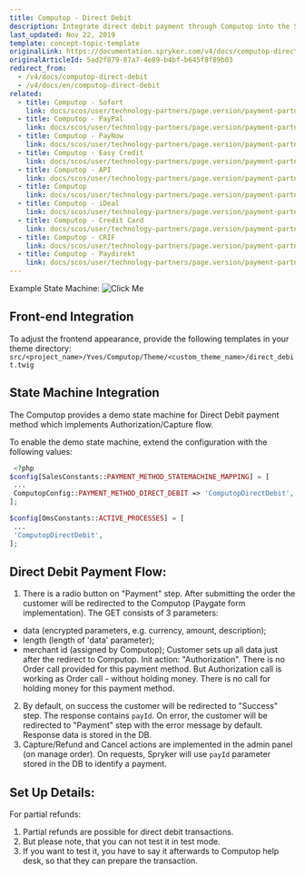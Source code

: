 ```yaml
---
title: Computop - Direct Debit
description: Integrate direct debit payment through Computop into the Spryker-based shop.
last_updated: Nov 22, 2019
template: concept-topic-template
originalLink: https://documentation.spryker.com/v4/docs/computop-direct-debit
originalArticleId: 5ad2f879-87a7-4e89-b4bf-b645f8f89b03
redirect_from:
  - /v4/docs/computop-direct-debit
  - /v4/docs/en/computop-direct-debit
related:
  - title: Computop - Sofort
    link: docs/scos/user/technology-partners/page.version/payment-partners/computop/computop-payment-methods/computop-sofort.html
  - title: Computop - PayPal
    link: docs/scos/user/technology-partners/page.version/payment-partners/computop/computop-payment-methods/computop-paypal.html
  - title: Computop - PayNow
    link: docs/scos/user/technology-partners/page.version/payment-partners/computop/computop-payment-methods/computop-paynow.html
  - title: Computop - Easy Credit
    link: docs/scos/user/technology-partners/page.version/payment-partners/computop/computop-payment-methods/computop-easy-credit.html
  - title: Computop - API
    link: docs/scos/user/technology-partners/page.version/payment-partners/computop/technical-details-and-howtos/computop-api.html
  - title: Computop
    link: docs/scos/user/technology-partners/page.version/payment-partners/computop/computop.html
  - title: Computop - iDeal
    link: docs/scos/user/technology-partners/page.version/payment-partners/computop/computop-payment-methods/computop-ideal.html
  - title: Computop - Credit Card
    link: docs/scos/user/technology-partners/page.version/payment-partners/computop/computop-payment-methods/computop-credit-card.html
  - title: Computop - CRIF
    link: docs/scos/user/technology-partners/page.version/payment-partners/computop/computop-payment-methods/computop-crif.html
  - title: Computop - Paydirekt
    link: docs/scos/user/technology-partners/page.version/payment-partners/computop/computop-payment-methods/computop-paydirekt.html
---
```


 Example State Machine:
![Click Me](https://spryker.s3.eu-central-1.amazonaws.com/docs/Technology+Partners/Payment+Partners/Computop/computop-direct-debit-flow-example.png) 

## Front-end Integration
To adjust the frontend appearance, provide the following templates in your theme directory:
`src/<project_name>/Yves/Computop/Theme/<custom_theme_name>/direct_debit.twig`

## State Machine Integration
The Computop provides a demo state machine for Direct Debit payment method which implements Authorization/Capture flow.

To enable the demo state machine, extend the configuration with the following values:
```php
 <?php
$config[SalesConstants::PAYMENT_METHOD_STATEMACHINE_MAPPING] = [
 ...
 ComputopConfig::PAYMENT_METHOD_DIRECT_DEBIT => 'ComputopDirectDebit',
];

$config[OmsConstants::ACTIVE_PROCESSES] = [
 ...
 'ComputopDirectDebit',
];
```

## Direct Debit Payment Flow:

1. There is a radio button on "Payment" step. After submitting the order the customer will be redirected to the Computop (Paygate form implementation). The GET consists of 3 parameters:
  - data (encrypted parameters, e.g. currency, amount, description);
  - length (length of 'data' parameter);
  - merchant id (assigned by Computop);
Customer sets up all data just after the redirect to Computop.  Init action: "Authorization". There is no Order call provided for this payment method. But Authorization call is working as Order call - without holding money. There is no call for holding money for this payment method.
2. By default, on success the customer  will be redirected to "Success" step. The response contains `payId`. On error, the customer  will be redirected to "Payment" step with the error message by default. Response data is stored in the DB.
3. Capture/Refund and Cancel actions are implemented in the admin panel (on manage order). On requests, Spryker will use `payId` parameter stored in the DB to identify a payment.

## Set Up Details:
For partial refunds:
1. Partial refunds are possible for direct debit transactions.
2. But please note, that you can not test it in test mode.
3. If you want to test it, you have to say it afterwards to Computop help desk, so that they can prepare the transaction.

